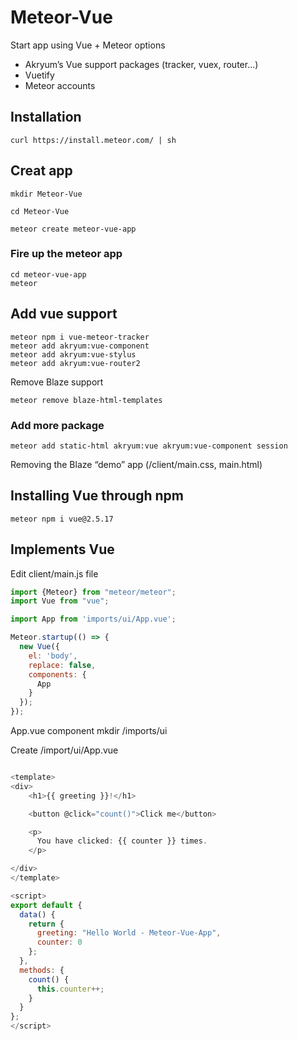 # Meteor-Vue

Start app using Vue + Meteor options
- Akryum’s Vue support packages (tracker, vuex, router…)
- Vuetify 
- Meteor accounts

## Installation

    curl https://install.meteor.com/ | sh
    
## Creat app
    mkdir Meteor-Vue
    
    cd Meteor-Vue
    
    meteor create meteor-vue-app
    
### Fire up the meteor app
    cd meteor-vue-app
    meteor
    
## Add vue support

    meteor npm i vue-meteor-tracker
    meteor add akryum:vue-component
    meteor add akryum:vue-stylus
    meteor add akryum:vue-router2

Remove Blaze support

    meteor remove blaze-html-templates
    
### Add more package

    meteor add static-html akryum:vue akryum:vue-component session
    
Removing the Blaze “demo” app (/client/main.css, main.html)


## Installing Vue through npm

    meteor npm i vue@2.5.17

## Implements Vue

Edit client/main.js file

```js
import {Meteor} from "meteor/meteor";
import Vue from "vue";

import App from 'imports/ui/App.vue';

Meteor.startup(() => {
  new Vue({
    el: 'body',
    replace: false,
    components: {
      App
    }
  });
});
```
App.vue component
    mkdir /imports/ui
    
Create /import/ui/App.vue 

```js

<template>
<div>
    <h1>{{ greeting }}!</h1>

    <button @click="count()">Click me</button>

    <p>
      You have clicked: {{ counter }} times.
    </p>

</div>
</template>

<script>
export default {
  data() {
    return {
      greeting: "Hello World - Meteor-Vue-App",
      counter: 0
    };
  },
  methods: {
    count() {
      this.counter++;
    }
  }
};
</script>

```


    

    
